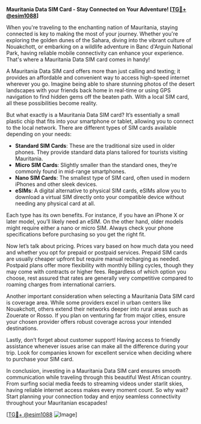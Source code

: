 **Mauritania Data SIM Card - Stay Connected on Your Adventure! [[TG💪+ @esim1088](https://t.me/s/esim1088)]**

When you're traveling to the enchanting nation of Mauritania, staying connected is key to making the most of your journey. Whether you're exploring the golden dunes of the Sahara, diving into the vibrant culture of Nouakchott, or embarking on a wildlife adventure in Banc d'Arguin National Park, having reliable mobile connectivity can enhance your experience. That's where a Mauritania Data SIM card comes in handy!

A Mauritania Data SIM card offers more than just calling and texting; it provides an affordable and convenient way to access high-speed internet wherever you go. Imagine being able to share stunning photos of the desert landscapes with your friends back home in real-time or using GPS navigation to find hidden gems off the beaten path. With a local SIM card, all these possibilities become reality.

But what exactly is a Mauritania Data SIM card? It’s essentially a small plastic chip that fits into your smartphone or tablet, allowing you to connect to the local network. There are different types of SIM cards available depending on your needs:

- **Standard SIM Cards**: These are the traditional size used in older phones. They provide standard data plans tailored for tourists visiting Mauritania.
- **Micro SIM Cards**: Slightly smaller than the standard ones, they’re commonly found in mid-range smartphones.
- **Nano SIM Cards**: The smallest type of SIM card, often used in modern iPhones and other sleek devices.
- **eSIMs**: A digital alternative to physical SIM cards, eSIMs allow you to download a virtual SIM directly onto your compatible device without needing any physical card at all.

Each type has its own benefits. For instance, if you have an iPhone X or later model, you’ll likely need an eSIM. On the other hand, older models might require either a nano or micro SIM. Always check your phone specifications before purchasing so you get the right fit.

Now let’s talk about pricing. Prices vary based on how much data you need and whether you opt for prepaid or postpaid services. Prepaid SIM cards are usually cheaper upfront but require manual recharging as needed. Postpaid plans offer more flexibility with monthly billing cycles, though they may come with contracts or higher fees. Regardless of which option you choose, rest assured that rates are generally very competitive compared to roaming charges from international carriers.

Another important consideration when selecting a Mauritania Data SIM card is coverage area. While some providers excel in urban centers like Nouakchott, others extend their networks deeper into rural areas such as Zouerate or Rosso. If you plan on venturing far from major cities, ensure your chosen provider offers robust coverage across your intended destinations.

Lastly, don’t forget about customer support! Having access to friendly assistance whenever issues arise can make all the difference during your trip. Look for companies known for excellent service when deciding where to purchase your SIM card.

In conclusion, investing in a Mauritania Data SIM card ensures smooth communication while traveling through this beautiful West African country. From surfing social media feeds to streaming videos under starlit skies, having reliable internet access makes every moment count. So why wait? Start planning your connection today and enjoy seamless connectivity throughout your Mauritanian escapades!

[[TG💪+ @esim1088](https://t.me/s/esim1088) ![Image](https://i.postimg.cc/Y0z9fWf4/image.png)]